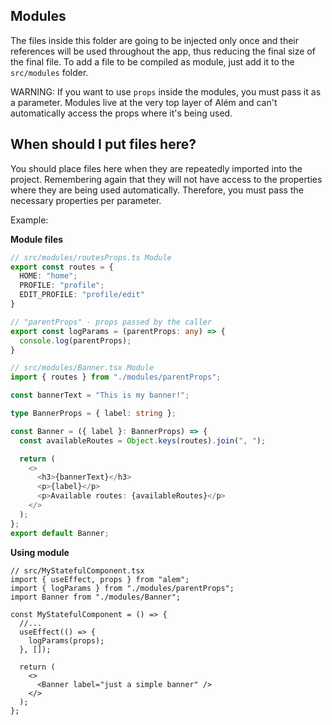 ## Modules

The files inside this folder are going to be injected only once and their references will be used throughout the app, thus reducing the final size of the final file. To add a file to be compiled as module, just add it to the `src/modules` folder.

WARNING: If you want to use `props` inside the modules, you must pass it as a parameter. Modules live at the very top layer of Além and can't automatically access the props where it's being used.

## When should I put files here?

You should place files here when they are repeatedly imported into the project. Remembering again that they will not have access to the properties where they are being used automatically. Therefore, you must pass the necessary properties per parameter.

Example:

**Module files**

```ts
// src/modules/routesProps.ts Module
export const routes = {
  HOME: "home";
  PROFILE: "profile";
  EDIT_PROFILE: "profile/edit"
}

// "parentProps" - props passed by the caller
export const logParams = (parentProps: any) => {
  console.log(parentProps);
}
```

```ts
// src/modules/Banner.tsx Module
import { routes } from "./modules/parentProps";

const bannerText = "This is my banner!";

type BannerProps = { label: string };

const Banner = ({ label }: BannerProps) => {
  const availableRoutes = Object.keys(routes).join(", ");

  return (
    <>
      <h3>{bannerText}</h3>
      <p>{label}</p>
      <p>Available routes: {availableRoutes}</p>
    </>
  );
};
export default Banner;
```

**Using module**

```tsx
// src/MyStatefulComponent.tsx
import { useEffect, props } from "alem";
import { logParams } from "./modules/parentProps";
import Banner from "./modules/Banner";

const MyStatefulComponent = () => {
  //...
  useEffect(() => {
    logParams(props);
  }, []);

  return (
    <>
      <Banner label="just a simple banner" />
    </>
  );
};
```
